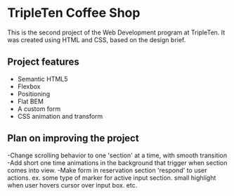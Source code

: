 # TripleTen Coffee Shop

This is the second project of the Web Development program at TripleTen. It was created using HTML and CSS, based on the design brief.

## Project features

- Semantic HTML5
- Flexbox
- Positioning
- Flat BEM
- A custom form
- CSS animation and transform

## Plan on improving the project

-Change scrolling behavior to one 'section' at a time, with smooth transition
-Add short one time animations in the background that trigger when section comes into view.
-Make form in reservation section 'respond' to user actions. ex. some type of marker for active 
  input section. small highlight when user hovers cursor over input box. etc.

